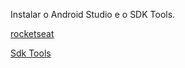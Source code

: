 Instalar o Android Studio e o SDK Tools.

[rocketseat](https://docs.rocketseat.dev/ambiente-react-native/android/windows)

[Sdk Tools](https://developer.android.com/studio/#downloads)

